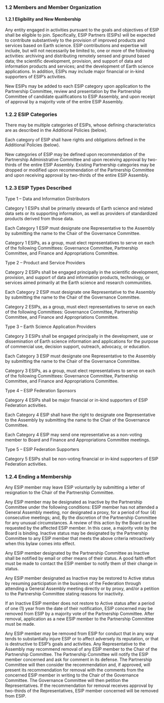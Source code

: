 ### 1.2 Members and Member Organization
#### 1.2.1 Eligibility and New Membership
Any entity engaged in activities pursuant to the goals and objectives of ESIP shall be eligible to join.  Specifically, ESIP Partners (ESIPs) will be expected to contribute substantively to the provision of improved products and services based on Earth science.  ESIP contributions and expertise will include, but  will  not  necessarily  be  limited  to,  one  or  more  of  the  following  activities: archiving and distributing remotely sensed and ground based data; the scientific development, provision, and support of data and information products and services; and the development of Earth science applications.  In addition, ESIPs may include major financial or in-kind supporters of ESIP’s activities.
 
New ESIPs may be added to each ESIP category upon application to the Partnership Committee, review and presentation by the Partnership Committee of candidate qualifications to ESIP Assembly, and upon receipt of approval by a majority vote of the entire ESIP  Assembly.
 
### 1.2.2 ESIP Categories
 
There may be multiple categories of ESIPs, whose defining characteristics are as described in the Additional Policies (below).
 
Each category of ESIP shall have rights and obligations defined in the Additional Policies (below).
 
New categories of ESIP may be defined upon recommendation of the Partnership Administrative Committee and upon receiving approval by two-thirds of the entire ESIP Assembly.
Existing Partnership categories may be dropped or modified upon recommendation of the Partnership Committee and upon receiving approval by two-thirds of the entire ESIP Assembly.

### 1.2.3 ESIP Types Described
 
Type 1 – Data and Information Distributors
 
Category 1 ESIPs shall be primarily stewards of Earth science
and related data sets or its supporting information, as well as providers of standardized products derived from those data.
 
Each Category 1 ESIP must designate one Representative to the Assembly by submitting the name to the Chair of the Governance Committee.
 
Category 1 ESIPs, as a group, must elect representatives to serve on each of the following Committees: Governance Committee, Partnership Committee, and Finance and Appropriations Committee.
 
Type 2 – Product and Service Providers
 
Category 2 ESIPs shall be engaged principally in the scientific development, provision, and support of data and information products, technology, or services aimed primarily at the Earth science and research communities.
 
Each Category 2 ESIP must designate one Representative to the Assembly by submitting the name to the Chair of the Governance Committee.
 
Category 2 ESIPs, as a group, must elect representatives to serve on each of the following Committees: Governance Committee, Partnership Committee, and Finance and Appropriations Committee.
 
Type 3 – Earth Science Application Providers
 
Category 3 ESIPs shall be engaged principally in the development, use or dissemination of Earth science information and applications for the purpose of commercial use, decision support, outreach, advocacy, or education.
 
Each Category 3 ESIP must designate one Representative to the Assembly by submitting the name to the Chair of the Governance Committee.
 
Category 3 ESIPs, as a group, must elect representatives to                                                   serve on each of the following Committees: Governance Committee, Partnership Committee, and Finance and Appropriations Committee.
 
Type 4 – ESIP Federation Sponsors
 
Category 4 ESIPs shall be major financial or in-kind supporters of ESIP Federation activities.
 
Each Category 4 ESIP shall have the right to designate one Representative to the Assembly by submitting the name to the Chair of the Governance Committee.
 
Each Category 4 ESIP may send one representative as a non-voting member to Board and Finance and Appropriations Committee meetings.
 
Type 5 – ESIP Federation Supporters
 
Category 5 ESIPs shall be non-voting financial or in-kind supporters of ESIP Federation activities.
 
### 1.2.4 Ending a Membership
 
Any ESIP member may leave ESIP voluntarily by submitting a letter of resignation to the Chair of the Partnership Committee.
 
Any ESIP member may be designated as Inactive by the Partnership Committee under the following conditions: 
ESIP member has not attended a General Assembly meeting, nor designated a proxy, for a period of four (4) consecutive meetings; and,
By the discretion of the Partnership Committee for any unusual circumstances. A review of this action by the Board can be requested by the affected ESIP member. In this case, a majority vote by the Board is binding.
Inactive status may be designated by the Partnership Committee to any ESIP member that meets the above criteria retroactively when this bylaw comes into effect.
 
Any ESIP member designated by the Partnership Committee as Inactive shall be notified by email or other means of their status. A good faith effort must be made to contact the ESIP member to notify them of their change in status.
 
Any ESIP member designated as Inactive may be restored to Active status by resuming participation in the business of the Federation through attending a General Assembly meeting directly or by proxy, and/or a petition to the Partnership Committee stating reasons for inactivity.
 
If an Inactive ESIP member does not restore to Active status after a period of one (1) year from the date of their notification, ESIP concerned may be removed from ESIP by a majority vote of the Partnership Committee. After removal, application as a new ESIP member to the Partnership Committee must be made.
 
Any ESIP member may be removed from ESIP for conduct that in any way tends to substantially injure ESIP or to affect adversely its reputation, or that is destructive to ESIP’s goals and activities. Any Representative to the Assembly may recommend removal of any ESIP member to the Chair of the Partnership Committee. The Partnership Committee will notify the ESIP member concerned and ask for comment in its defense. The Partnership Committee will then consider the recommendation and, if approved, will present its recommendation for removal with the comments from the concerned ESIP member in writing to the Chair of the Governance Committee.  The Governance Committee will then petition the Representatives. If the recommendation for removal receives approval by two-thirds of the Representatives, ESIP member concerned will be removed from ESIP.
